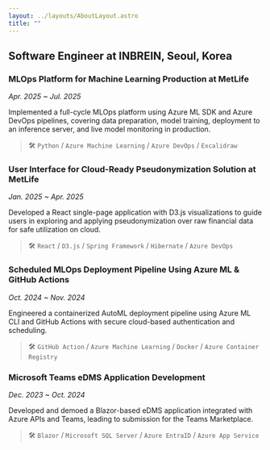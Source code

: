 ```yaml
---
layout: ../layouts/AboutLayout.astro
title: ""
---
```


## **Software Engineer at INBREIN, Seoul, Korea**

### MLOps Platform for Machine Learning Production at MetLife

_Apr. 2025 ~ Jul. 2025_

Implemented a full-cycle MLOps platform using Azure ML SDK and Azure DevOps pipelines, covering data preparation, model training, deployment to an inference server, and live model monitoring in production.

> 🛠️ `Python`  /  `Azure Machine Learning` /  `Azure DevOps`  /  `Excalidraw`

### User Interface for Cloud-Ready Pseudonymization Solution at MetLife

_Jan. 2025 ~ Apr. 2025_

Developed a React single-page application with D3.js visualizations to guide users in exploring and applying pseudonymization over raw financial data for safe utilization on cloud.

> 🛠️ `React`  /  `D3.js`  /  `Spring Framework`  /  `Hibernate`  /  `Azure DevOps`

### Scheduled MLOps Deployment Pipeline Using Azure ML & GitHub Actions

_Oct. 2024 ~ Nov. 2024_

Engineered a containerized AutoML deployment pipeline using Azure ML CLI and GitHub Actions with secure cloud-based authentication and scheduling.

> 🛠️ `GitHub Action`  /  `Azure Machine Learning`  /  `Docker`  /  `Azure Container Registry`

### Microsoft Teams eDMS Application Development

_Dec. 2023 ~ Oct. 2024_

Developed and demoed a Blazor-based eDMS application integrated with Azure APIs and Teams, leading to submission for the Teams Marketplace.

> 🛠 `Blazor`  /  `Microsoft SQL Server`  /  `Azure EntraID`  /  `Azure App Service`